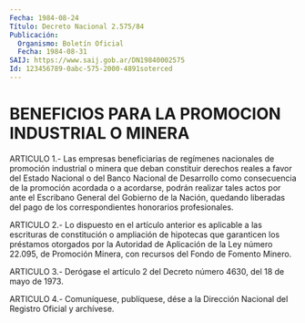 ```yaml
---
Fecha: 1984-08-24
Título: Decreto Nacional 2.575/84
Publicación:
  Organismo: Boletín Oficial
  Fecha: 1984-08-31
SAIJ: https://www.saij.gob.ar/DN19840002575
Id: 123456789-0abc-575-2000-4891soterced
---
```

# BENEFICIOS PARA LA PROMOCION INDUSTRIAL O MINERA

<a id="1"></a>
ARTICULO  1.- Las empresas beneficiarias de regímenes nacionales de promoción industrial  o minera que deban constituir derechos reales a favor del Estado Nacional  o  del  Banco  Nacional  de Desarrollo como  consecuencia  de la promoción acordada o a acordarse,  podrán realizar tales actos  por ante el Escribano General del Gobierno de la Nación, quedando liberadas  del  pago  de  los  correspondientes honorarios profesionales.

<a id="2"></a>
ARTICULO  2.-  Lo  dispuesto en el artículo anterior es aplicable a las  escrituras  de constitución  o  ampliación  de  hipotecas  que garanticen los préstamos  otorgados  por la Autoridad de Aplicación de  la Ley número 22.095, de Promoción  Minera,  con  recursos  del Fondo de Fomento Minero.

<a id="3"></a>
ARTICULO  3.-  Derógase  el artículo 2 del Decreto número 4630, del 18 de mayo de 1973.

<a id="4"></a>
ARTICULO  4.- Comuníquese, publíquese, dése a la Dirección Nacional del Registro Oficial y archívese.